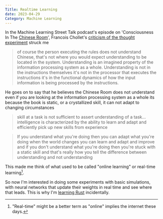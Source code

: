 ```yaml
---
Title: Realtime Learning
date: 2023-04-29
Category: Machine Learning
---
```


In the Machine Learning Street Talk podcast's episode on 'Consciousness In The [Chinese Room](https://www.wikiwand.com/en/Chinese_room)', Francois Chollet's [criticism of the thought experiment](https://youtu.be/_KVAzAzO5HU?t=979) struck me

> of course the person executing the rules does not understand Chinese, that's not where you would expect understanding to be located in the system. Understanding is an imagined property of the information processing system as a whole. Understanding is not in the instructions themselves it's not in the processor that executes the instructions it's in the functional dynamics of how the input information is being processed by the instructions.

He goes on to say that he believes the Chinese Room does not understand even if you are looking at the information processing system as a whole its because the book is static, or a crystallized skill, it can not adapt to changing circumstances

> skill at a task is not sufficient to assert understanding of a task... intelligence is characterized by the ability to learn and adapt and efficiently pick up new skills from experience

> If you understand what you're doing then you can adapt what you're doing when the world changes you can learn and adapt and improve and if you don't understand what you're doing then you're stuck with a static skill and that's really how you tell the difference between understanding and not understanding

This made me think of what used to be called "online learning" or real-time learning[^online].

So now I'm interested in doing some experiments with basic simulations, with neural networks that update their weights in real time and see where that leads. This is why I'm [learning Rust]({filename}/a-new-hope.md) incidentally.

[^online]: "Real-time" might be a better term as "online" implies the internet these days.
